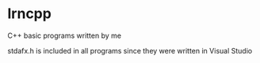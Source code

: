# lrncpp
C++ basic programs written by me

stdafx.h is included in all programs since they were written in Visual Studio
